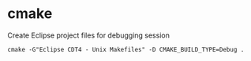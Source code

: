 # cmake #

Create Eclipse project files for debugging session

	cmake -G"Eclipse CDT4 - Unix Makefiles" -D CMAKE_BUILD_TYPE=Debug .
